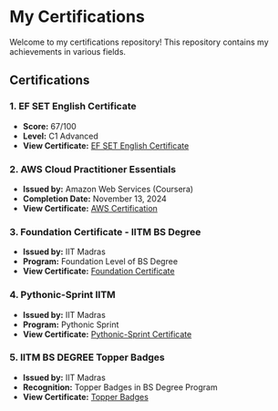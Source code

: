 # My Certifications

Welcome to my certifications repository! This repository contains my achievements in various fields.

## Certifications

### 1. EF SET English Certificate
- **Score:** 67/100
- **Level:** C1 Advanced
- **View Certificate:** [EF SET English Certificate](./EFSET-English/EFSET-English-Certification.png)

### 2. AWS Cloud Practitioner Essentials
- **Issued by:** Amazon Web Services (Coursera)
- **Completion Date:** November 13, 2024
- **View Certificate:** [AWS Certification](./AWS-Cloud-Practitioner/AWS-Certification.pdf)

### 3. Foundation Certificate - IITM BS Degree
- **Issued by:** IIT Madras
- **Program:** Foundation Level of BS Degree
- **View Certificate:** [Foundation Certificate](./Foundation-Certificate-IITM/Foundation-Certificate-IITM.pdf)

### 4. Pythonic-Sprint IITM
- **Issued by:** IIT Madras
- **Program:** Pythonic Sprint
- **View Certificate:** [Pythonic-Sprint Certificate](./Pythonic-Sprint-IITM/Pythonic-Sprint-Certificate.png)


### 5. IITM BS DEGREE Topper Badges
- **Issued by:** IIT Madras
- **Recognition:** Topper Badges in BS Degree Program
- **View Certificate:** [Topper Badges](./IITM-BS-Degree-Topper-Badges/Topper-Badges.png)
